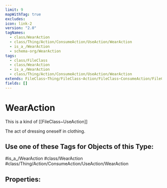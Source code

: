 ```yaml
---
limit: 9
mapWithTag: true
excludes: 
icon: link-2
version: "2.0"
tagNames:
  - class/WearAction
  - class/Thing/Action/ConsumeAction/UseAction/WearAction
  - is_a_/WearAction
  - schema-org/WearAction
tags:
  - class/FileClass
  - class/WearAction
  - is_a_/WearAction
  - class/Thing/Action/ConsumeAction/UseAction/WearAction
extends: FileClass~Thing/FileClass~Action/FileClass~ConsumeAction/FileClass~UseAction
fields: []
---
```


# WearAction
This is a kind of [[FileClass~UseAction]]

The act of dressing oneself in clothing.


## Use one of these Tags for Objects of this Type:

#is_a_/WearAction
#class/WearAction
#class/Thing/Action/ConsumeAction/UseAction/WearAction

## Properties:


